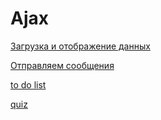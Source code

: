 # Ajax

[Загрузка и отображение данных](http://jsfiddle.net/r0pcu7h9/132/show)

[Отправляем сообщения](http://jsfiddle.net/bdahk51u/26/show)

[to do list](http://jsfiddle.net/7ow90frm/2/show)

[quiz](http://jsfiddle.net/g21fnwy8/28/show)
